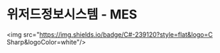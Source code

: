 # 위저드정보시스템 - MES 

<img src="https://img.shields.io/badge/C#-239120?style=flat&logo=C Sharp&logoColor=white"/>
